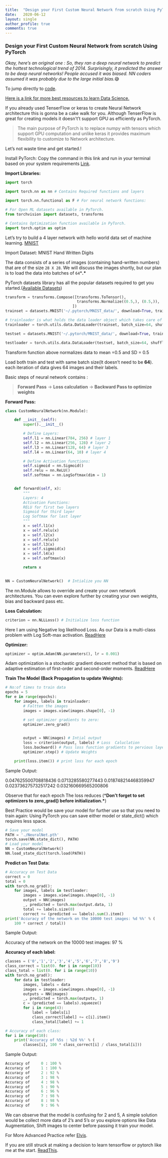 ```yaml
---
title:  "Design your First Custom Neural Network from scratch Using PyTorch"
date:   2020-06-12
layout: single
author_profile: true
comments: true
---
```


### Design your First Custom Neural Network from scratch Using PyTorch

*Okay, here’s an original one : 
So, they ran a deep neural network to predict the hottest technological trend of 2014. Surprisingly, it predicted the answer to be deep neural networks! People accused it was biased. NN coders assumed it was probably due to the large initial bias.*😅

To jump directly to [code](https://github.com/Prudhvi0001/MNIST/blob/master/MNIST_Pytorch.ipynb).

[Here is a link for more best resources to learn Data Science.](https://github.com/Prudhvi0001/Data-science-best-resources)

If you already used TenserFlow or keras to create Neural Network architecture this is gonna be a cake walk for you. Although TenserFlow is great for creating models it doesn't’t support GPU as efficiently as PyTorch.

> The main purpose of PyTorch is to replace numpy with tensors which support GPU computation and unlike keras it provides maximum flexibility to customize to Network architecture.

Let’s not waste time and get started.!

Install PyTorch: Copy the command in this link and run in your terminal based on your system requirements [Link](https://pytorch.org/get-started/locally/).

**Import Libraries:**

```python
import torch

import torch.nn as nn # Contains Required functions and layers

import torch.nn.functional as F # For neural network functions:

# For Open ML datasets available in PyTorch.
from torchvision import datasets, transforms

# Contains Optimization function available in PyTorch.
import torch.optim as optim
```

Let’s try to build a 4 layer network with hello world data set of machine learning. [MNIST](http://yann.lecun.com/exdb/mnist/)

Import Dataset: MNIST Hand Written Digits

The data consists of a series of images (containing hand-written numbers) that are of the size `28 X 28`. We will discuss the images shortly, but our plan is to load the data into batches of `64`***.\***

PyTorch datasets library has all the popular datasets required to get you started.([Available Datasets](https://pytorch.org/docs/stable/torchvision/datasets.html))

```python
transform = transforms.Compose([transforms.ToTensor(),
                                transforms.Normalize((0.5,), (0.5,)),
                              ])
trainset = datasets.MNIST('~/.pytorch/MNIST_data/', download=True, train=True, transform=transform)

# trainloader is what holds the data loader object which takes care of shuffling the data and constructing the batches
trainloader = torch.utils.data.DataLoader(trainset, batch_size=64, shuffle=True)

testset = datasets.MNIST('~/.pytorch/MNIST_data/', download=True, train=False, transform=transform)

testloader = torch.utils.data.DataLoader(testset, batch_size=64, shuffle=False) # No need to shuffle test data.
```

Transform function above normalizes data to mean =0.5 and SD = 0.5

Load both train and test with same batch size(It doesn’t need to be **64**). each iteration of data gives 64 images and their labels.

Basic steps of neural network contains :

> **Forward Pass** -> **Loss calculation** -> **Backward Pass to optimize weights**

**Forward Pass:**

```python
class CustomNeuralNetwork(nn.Module):

    def __init__(self):
        super().__init__()

        # Define Layers:
        self.l1 = nn.Linear(784, 256) # layer 1
        self.l2 = nn.Linear(256, 128) # layer 2
        self.l3 = nn.Linear(128, 64) # layer 3
        self.l4 = nn.Linear(64, 10) # layer 4

        # Define Activation functions:
        self.sigmoid = nn.Sigmoid() 
        self.relu = nn.ReLU()
        self.softmax = nn.LogSoftmax(dim = 1) 


    def forward(self, x):
        """
        Layers: 4
        Activation Functions:
        RELU for first two layers
        Sigmoid for third layer
        Log Softmax for last layer
        """
        x = self.l1(x)
        x = self.relu(x)
        x = self.l2(x)
        x = self.relu(x)
        x = self.l3(x)
        x = self.sigmoid(x)
        x = self.l4(x)
        x = self.softmax(x)

        return x

    
NN = CustomNeuralNetwork()  # Intialize you NN
```

The nn.Module allows to override and create your own network architectures. You can even explore further by creating your own weights, bias and backward pass etc.

**Loss Calculation:**

```python
criterion = nn.NLLLoss() # Initialize loss function
```

Here I am using Negative log likelihood Loss. As our Data is a multi-class problem with Log Soft-max activation. [ReadHere](https://pytorch.org/docs/stable/nn.html#non-linear-activations-other)

**Optimizer:**

```python
optimizer = optim.Adam(NN.parameters(), lr = 0.001)
```

Adam optimization is a stochastic gradient descent method that is based on adaptive estimation of first-order and second-order moments. [ReadHere](https://pytorch.org/docs/stable/optim.html)

**Train The Model (Back Propagation to update Weights):**

```python
# No:of times to train data
epochs = 5
for e in range(epochs):
    for images, labels in trainloader:
        # Faltten the images 
        images = images.view(images.shape[0], -1)

        # set optimizer gradients to zero:
        optimizer.zero_grad()

        
        output = NN(images) # Intial output
        loss = criterion(output, labels) # Loss  Caluclation
        loss.backward() # Pass loss function gradients to pervious layers:
        optimizer.step() # Update Weights

    print(loss.item()) # print loss for each epoch
```

Sample Output:

0.047625500708818436
0.0713285580277443
0.018748214468359947
0.023736275732517242
0.032160669565200806

Observe that for each epoch The loss reduces (***Don’t forget to set optimizers to zero_grad() before initialization.\***)

Best Practice would be save your model for further use so that you need to train again: Using PyTorch you can save either model or state_dict() which requires less space.

```python
# Save your model
PATH = './NeuralNet.pth'
torch.save(NN.state_dict(), PATH) 
# Load your model 
NN = CustomNeuralNetwork()
NN.load_state_dict(torch.load(PATH))
```

**Predict on Test Data:**

```python
# Accuracy on Test Data
correct = 0
total = 0
with torch.no_grad():
    for images, labels in testloader:
        images = images.view(images.shape[0], -1)
        output = NN(images)
        _, predicted = torch.max(output.data, 1)
        total += labels.size(0)
        correct += (predicted == labels).sum().item()
print('Accuracy of the network on the 10000 test images: %d %%' % (
    100 * correct / total))
```

Sample Output:

Accuracy of the network on the 10000 test images: 97 %

**Accuracy of each label:**

```python
classes = ('0','1','2','3','4','5','6','7','8','9')
class_correct = list(0. for i in range(10))
class_total = list(0. for i in range(10))
with torch.no_grad():
    for data in testloader:
        images, labels = data
        images = images.view(images.shape[0], -1)
        outputs = NN(images)
        _, predicted = torch.max(outputs, 1)
        c = (predicted == labels).squeeze()
        for i in range(4):
            label = labels[i]
            class_correct[label] += c[i].item()
            class_total[label] += 1

# Accuracy of each class:
for i in range(10):
    print('Accuracy of %5s : %2d %%' % (
        classes[i], 100 * class_correct[i] / class_total[i]))
```

Sample Output:

```python
Accuracy of     0 : 100 %
Accuracy of     1 : 100 %
Accuracy of     2 : 92 %
Accuracy of     3 : 98 %
Accuracy of     4 : 98 %
Accuracy of     5 : 90 %
Accuracy of     6 : 96 %
Accuracy of     7 : 98 %
Accuracy of     8 : 98 %
Accuracy of     9 : 96 %
```

We can observe that the model is confusing for 2 and 5, A simple solution would be collect more data of 2’s and 5’s or you explore options like Data Augmentation, Shift images to center before passing it train your model.

For More Advanced Practice refer [Elvis](https://medium.com/dair-ai/pytorch-1-2-introduction-guide-f6fa9bb7597c).

If you are still struck at making a decision to learn tensorflow or pytorch like me at the start. [ReadThis](https://towardsdatascience.com/tensorflow-vs-pytorch-the-battle-continues-9dcd34bb47d4).
